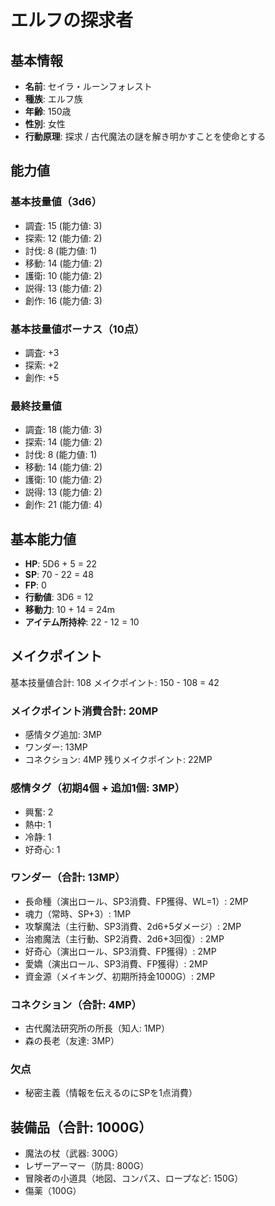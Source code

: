 # エルフの探求者

## 基本情報
- **名前**: セイラ・ルーンフォレスト
- **種族**: エルフ族
- **年齢**: 150歳
- **性別**: 女性
- **行動原理**: 探求 / 古代魔法の謎を解き明かすことを使命とする

## 能力値
### 基本技量値（3d6）
- 調査: 15 (能力値: 3)
- 探索: 12 (能力値: 2)
- 討伐: 8 (能力値: 1)
- 移動: 14 (能力値: 2)
- 護衛: 10 (能力値: 2)
- 説得: 13 (能力値: 2)
- 創作: 16 (能力値: 3)

### 基本技量値ボーナス（10点）
- 調査: +3
- 探索: +2
- 創作: +5

### 最終技量値
- 調査: 18 (能力値: 3)
- 探索: 14 (能力値: 2)
- 討伐: 8 (能力値: 1)
- 移動: 14 (能力値: 2)
- 護衛: 10 (能力値: 2)
- 説得: 13 (能力値: 2)
- 創作: 21 (能力値: 4)

## 基本能力値
- **HP**: 5D6 + 5 = 22
- **SP**: 70 - 22 = 48
- **FP**: 0
- **行動値**: 3D6 = 12
- **移動力**: 10 + 14 = 24m
- **アイテム所持枠**: 22 - 12 = 10

## メイクポイント
基本技量値合計: 108
メイクポイント: 150 - 108 = 42

### メイクポイント消費合計: 20MP
- 感情タグ追加: 3MP
- ワンダー: 13MP
- コネクション: 4MP
残りメイクポイント: 22MP

### 感情タグ（初期4個 + 追加1個: 3MP）
- 興奮: 2
- 熱中: 1
- 冷静: 1
- 好奇心: 1

### ワンダー（合計: 13MP）
- 長命種（演出ロール、SP3消費、FP獲得、WL=1）: 2MP
- 魂力（常時、SP+3）: 1MP
- 攻撃魔法（主行動、SP3消費、2d6+5ダメージ）: 2MP
- 治癒魔法（主行動、SP2消費、2d6+3回復）: 2MP
- 好奇心（演出ロール、SP3消費、FP獲得）: 2MP
- 愛嬌（演出ロール、SP3消費、FP獲得）: 2MP
- 資金源（メイキング、初期所持金1000G）: 2MP

### コネクション（合計: 4MP）
- 古代魔法研究所の所長（知人: 1MP）
- 森の長老（友達: 3MP）

### 欠点
- 秘密主義（情報を伝えるのにSPを1点消費）

## 装備品（合計: 1000G）
- 魔法の杖（武器: 300G）
- レザーアーマー（防具: 800G）
- 冒険者の小道具（地図、コンパス、ロープなど: 150G）
- 傷薬（100G） 